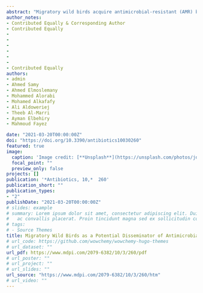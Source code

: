 ```yaml
---
abstract: "Migratory wild birds acquire antimicrobial-resistant (AMR) bacteria from contaminated habitats and then act as reservoirs and potential spreaders of resistant elements through migration. However, the role of migratory wild birds as antimicrobial disseminators in the Arabian Peninsula desert, which represents a transit point for birds migrating all over Asia, Africa, and Europe not yet clear. Therefore, the present study objective was to determine antimicrobial-resistant bacteria in samples collected from migratory wild birds around Al-Asfar Lake, located in Al-Ahsa Oasis, Eastern Saudi Arabia, with a particular focus on *Escherichia coli* virulence and resistance genes. Cloacal swabs were collected from 210 migratory wild birds represent four species around Al-Asfar. *E. coli*, *Staphylococcus*, and *Salmonella* spp. have been recovered from 90 (42.9%), 37 (17.6%), and 5 (2.4%) birds, respectively. Out of them, 19 (14.4%) were a mixed infection. All samples were subjected to AMR phenotypic characterization, and results revealed (14–41%) and (16–54%) of *E. coli* and *Staphylococcus* spp. isolates were resistant to penicillins, sulfonamides, aminoglycoside, and tetracycline antibiotics. Multidrug-resistant (MDR) *E. coli* and *Staphylococcus* spp. were identified in 13 (14.4%) and 7 (18.9%) isolates, respectively. However, none of the *Salmonella* isolates were MDR. Of the 90 *E. coli* isolates, only 9 (10%) and 5 (5.6%) isolates showed the presence of *eaeA* and *stx2* virulence-associated genes, respectively. However, both *eaeA* and *stx2* genes were identified in four (4.4%) isolates. None of the *E. coli* isolates carried the *hlyA* and *stx1* virulence-associated genes. The *E. coli* AMR associated genes *blaCTX-M*, *blaTEM*, *blaSHV*, *aac(3)-IV*, *qnrA*, and *tet(A)* were identified in 7 (7.8%), 5 (5.6%), 1 (1.1%), 8 (8.9%), 4 (4.4%), and 6 (6.7%) isolates, respectively. While the *mecA* gene was not detected in any of the *Staphylococcus* spp. isolates. Regarding migratory wild bird species, bacterial recovery, mixed infection, MDR, and AMR index were relatively higher in aquatic-associated species. Overall, the results showed that migratory wild birds around Al-Asfar Lake could act as a reservoir for AMR bacteria enabling them to have a potential role in maintaining, developing, and disseminating AMR bacteria. Furthermore, results highlight the importance of considering migratory wild birds when studying the ecology of AMR."
author_notes:
- Contributed Equally & Corresponding Author
- Contributed Equally
-
-
-
- 
- 
- 
- Contributed Equally 
authors:
- admin
- Ahmed Samy
- Ahmed Elmoslemany
- Mohammed Alorabi
- Mohamed Alkafafy
- Ali Aldoweriej
- Theeb Al-Marri
- Ayman Elbehiry 
- Mahmoud Fayez

date: "2021-03-20T00:00:00Z"
doi: "https://doi.org/10.3390/antibiotics10030260"
featured: true
image:
  caption: 'Image credit: [**Unsplash**](https://unsplash.com/photos/jdD8gXaTZsc)'
  focal_point: ""
  preview_only: false
projects: []
publication: '*Antibiotics, 10,*  260'
publication_short: ""
publication_types:
- "2"
publishDate: "2021-03-20T00:00:00Z"
# slides: example
# summary: Lorem ipsum dolor sit amet, consectetur adipiscing elit. Duis posuere tellus
#   ac convallis placerat. Proin tincidunt magna sed ex sollicitudin condimentum.
# tags:
# - Source Themes
title: Migratory Wild Birds as a Potential Disseminator of Antimicrobial-Resistant Bacteria around Al-Asfar Lake, Eastern Saudi Arabia
# url_code: https://github.com/wowchemy/wowchemy-hugo-themes
# url_dataset: ""
url_pdf: https://www.mdpi.com/2079-6382/10/3/260/pdf
# url_poster: ""
# url_project: ""
# url_slides: ""
url_source: "https://www.mdpi.com/2079-6382/10/3/260/htm"
# url_video: ""
---
```

